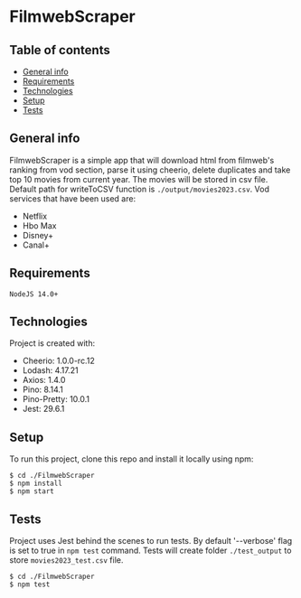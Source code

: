 # FilmwebScraper

## Table of contents

- [General info](#general-info)
- [Requirements](#requirements)
- [Technologies](#technologies)
- [Setup](#setup)
- [Tests](#tests)

## General info

FilmwebScraper is a simple app that will download html from filmweb's ranking from vod section, parse it using cheerio, delete duplicates and take top 10 movies from current year. The movies will be stored in csv file. Default path for writeToCSV function is `./output/movies2023.csv`. Vod services that have been used are:

- Netflix
- Hbo Max
- Disney+
- Canal+

## Requirements

```
NodeJS 14.0+
```

## Technologies

Project is created with:

- Cheerio: 1.0.0-rc.12
- Lodash: 4.17.21
- Axios: 1.4.0
- Pino: 8.14.1
- Pino-Pretty: 10.0.1
- Jest: 29.6.1

## Setup

To run this project, clone this repo and install it locally using npm:

```
$ cd ./FilmwebScraper
$ npm install
$ npm start
```

## Tests

Project uses Jest behind the scenes to run tests. By default '--verbose' flag is set to true in `npm test` command.
Tests will create folder `./test_output` to store `movies2023_test.csv` file.

```
$ cd ./FilmwebScraper
$ npm test
```
